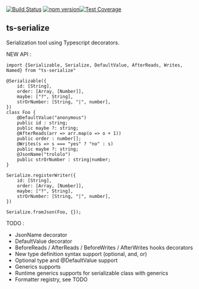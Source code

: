 [![Build Status](https://travis-ci.org/thomaswinckell/ts-serialize.svg?branch=master)](https://travis-ci.org/thomaswinckell/ts-serialize) [![npm version](https://img.shields.io/npm/v/ts-serialize.svg?style=flat)](https://www.npmjs.com/package/ts-serialize)[![Test Coverage](https://codeclimate.com/github/thomaswinckell/ts-serialize/badges/coverage.svg)](https://codeclimate.com/github/thomaswinckell/ts-serialize/coverage)

## ts-serialize

Serialization tool using Typescript decorators.


NEW API :

```
import {Serializable, Serialize, DefaultValue, AfterReads, Writes, Named} from "ts-serialize"
 
@Serializable({
    id: [String],
    order: [Array, [Number]],
    maybe: ["?", String],
    strOrNumber: [String, "|", number],
})
class Foo {
    @DefaultValue("anonymous")
    public id : string;
    public maybe ?: string;
    @AfterReads(arr => arr.map(o => o + 1))
    public order : number[];
    @Writes(s => s === "yes" ? "no" : s)
    public maybe ?: string;
    @JsonName("trololo")
    public strOrNumber : string|number;
}

Serialize.registerWriter({
    id: [String],
    order: [Array, [Number]],
    maybe: ["?", String],
    strOrNumber: [String, "|", number],
})

Serialize.fromJson(Foo, {}); 
```

TODO :

- JsonName decorator
- DefaultValue decorator
- BeforeReads / AfterReads / BeforeWrites / AfterWrites hooks decorators
- New type definition syntax support (optional, and, or)
- Optional type and @DefaultValue support
- Generics supports
- Runtime generics supports for serializable class with generics
- Formatter registry, see TODO
